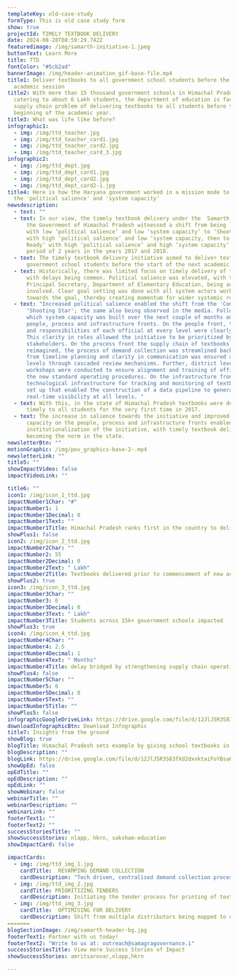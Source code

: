 ```yaml
---
templateKey: old-case-study
formType: This is old case study form
show: true
projectId: TIMELY TEXTBOOK DELIVERY
date: 2024-08-28T08:59:29.742Z
featuredimage: /img/samarth-initiative-1.jpeg
buttonText: Learn More
title: TTD
fontColor: "#5cb2ad"
bannerImage: /img/header-animation_gif-base-file.mp4
title1: Deliver textbooks to all government school students before the next
  academic session
title2: With more than 15 thousand government schools in Himachal Pradesh,
  catering to about 6 Lakh students, the department of education is faced with a
  supply chain problem of delivering textbooks to all students before the
  beginning of the academic year.
title3: What was life like before?
infographic1:
  - img: /img/ttd_teacher.jpg
  - img: /img/ttd_teacher_card1.jpg
  - img: /img/ttd_teacher_card2.jpg
  - img: /img/ttd_teacher_card_3.jpg
infographic2:
  - img: /img/ttd_dept.jpg
  - img: /img/ttd_dept_card1.jpg
  - img: /img/ttd_dept_card2.jpg
  - img: /img/ttd_dept_card2-1.jpg
title4: Here is how the Haryana government worked in a mission mode to augment
  the 'political salience' and 'system capacity'
newsdescription:
  - text: ""
  - text: In our view, the timely textbook delivery under the  Samarth Programme of
      the Government of Himachal Pradesh witnessed a shift from being ‘Comatose’
      with low ‘political salience’ and low ‘system capacity’ to ‘Shooting Star’
      with high ‘political salience’ and low ‘system capacity, then to  ‘Battle
      Ready’ with high ‘political salience’ and high ‘system capacity’ over a
      period of 2 years in the years 2017 and 2018.
  - text: The timely textbook delivery initiative aimed to deliver textbooks to all
      government school students before the start of the next academic session.
  - text: Historically, there was limited focus on timely delivery of textbooks,
      with delays being common. Political salience was elevated, with the
      Principal Secretary, Department of Elementary Education, being actively
      involved. Clear goal setting was done with all system actors working
      towards the goal, thereby creating momentum for wider systemic reforms.
  - text: "Increased political salience enabled the shift from the 'Comatose' to
      'Shooting Star'; the same also being observed in the media. Following
      which system capacity was built over the next couple of months on the
      people, process and infrastructure fronts. On the people front, the roles
      and responsibilities of each official at every level were clearly defined.
      This clarity in roles allowed the initiative to be prioritized by all
      stakeholders. On the process front the supply chain of textbooks was
      reimagined, the process of demand collection was streamlined backwards
      from timeline planning and clarity in communication was ensured at all
      levels through cascaded review mechanisms. Further, district level
      workshops were conducted to ensure alignment and training of officials on
      the new standard operating procedures. On the infrastructure front,
      technological infrastructure for tracking and monitoring of textbooks was
      set up that enabled the construction of a data pipeline to generate
      real-time visibility at all levels. "
  - text: With this, in the state of Himachal Pradesh textbooks were delivered
      timely to all students for the very first time in 2017.
  - text: The increase in salience towards the initiative and improved system
      capacity on the people, process and infrastructure fronts enabled
      institutionalization of the initiative, with timely textbook delivery
      becoming the norm in the state.
newsletterBtn: ""
motionGraphic: /img/pov_graphics-base-2-.mp4
newsletterLink: ""
title5: ""
showImpactVideo: false
impactVideoLink: ""

title6: ""
icon1: /img/icon_1_ttd.jpg
impactNumber1Char: "#"
impactNumber1: 1
impactNumber1Decimal: 0
impactNumber1Text: ""
impactNumber1Title: Himachal Pradesh ranks first in the country to deliver textbooks timely
showPlus1: false
icon2: /img/icon_2_ttd.jpg
impactNumber2Char: ""
impactNumber2: 55
impactNumber2Decimal: 0
impactNumber2Text: " Lakh"
impactNumber2Title: Textbooks delivered prior to commencement of new academic session
showPlus2: true
icon3: /img/icon_3_ttd.jpg
impactNumber3Char: ""
impactNumber3: 6
impactNumber3Decimal: 0
impactNumber3Text: " Lakh"
impactNumber3Title: Students across 15k+ government schools impacted
showPlus3: true
icon4: /img/icon_4_ttd.jpg
impactNumber4Char: ""
impactNumber4: 2.5
impactNumber4Decimal: 1
impactNumber4Text: " Months"
impactNumber4Title: delay bridged by strengthening supply chain operations
showPlus4: false
impactNumber5Char: ""
impactNumber5: 0
impactNumber5Decimal: 0
impactNumber5Text: ""
impactNumber5Title: ""
showPlus5: false
infographicGoogleDriveLink: https://drive.google.com/file/d/12JlJ5R3S83fXd2dxnktaiFoYBsa6ezQm/view?usp=sharing
downloadInfographicBtn: Download Infographic
title7: Insights from the ground
showBlog: true
blogTitle: Himachal Pradesh sets example by giving school textbooks in advance
blogDescription: ""
blogLink: https://drive.google.com/file/d/12JlJ5R3S83fXd2dxnktaiFoYBsa6ezQm/view?usp=sharing
showOpEd: false
opEdTitle: ""
opEdDescription: ""
opEdLink: ""
showWebinar: false
webinarTitle: ""
webinarDescription: ""
webinarLink: ""
footerText1: ""
footerText2: ""
successStoriesTitle: ""
showSuccessStories: nlapp, hkrn, saksham-education
showImpactCard: false

impactCards:
  - img: /img/ttd_img_1.jpg
    cardTitle:  REVAMPING DEMAND COLLECTION
    cardDescription: "Tech driven, centralised demand collection process introduced"   
  - img: /img/ttd_img_2.jpg
    cardTitle: PRIORITIZING TENDERS
    cardDescription: Initiating the tender process for printing of textbooks early on
  - img: /img/ttd_img_3.jpg
    cardTitle:  OPTIMISING FOR DELIVERY
    cardDescription: Shift from multiple distributors being mapped to one school
=======
blogSectionImage: /img/samarth-header-bg.jpg
footerText1: Partner with us today!
footerText2: "Write to us at: outreach@samagragovernance.i"
successStoriesTitle: View more Success Stories of Impact
showSuccessStories: amritsarovar,nlapp,hkrn

---
```

